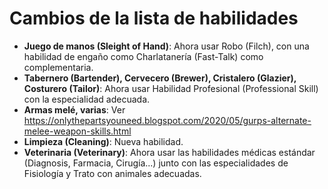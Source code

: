 # Cambios de la lista de habilidades

- **Juego de manos (Sleight of Hand)**: Ahora usar Robo (Filch), con una habilidad de engaño como Charlatanería (Fast-Talk) como complementaria.
- **Tabernero (Bartender), Cervecero (Brewer), Cristalero (Glazier), Costurero (Tailor)**: Ahora usar Habilidad Profesional (Professional Skill) con la especialidad adecuada.
- **Armas melé, varias**: Ver https://onlythepartsyouneed.blogspot.com/2020/05/gurps-alternate-melee-weapon-skills.html
- **Limpieza (Cleaning)**: Nueva habilidad.
- **Veterinaria (Veterinary)**: Ahora usar las habilidades médicas estándar (Diagnosis, Farmacia, Cirugía...) junto con las especialidades de Fisiología y Trato con animales adecuadas.